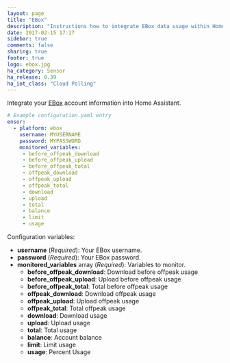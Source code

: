 ```yaml
---
layout: page
title: "EBox"
description: "Instructions how to integrate EBox data usage within Home Assistant."
date: 2017-02-15 17:17
sidebar: true
comments: false
sharing: true
footer: true
logo: ebox.jpg
ha_category: Sensor
ha_release: 0.39
ha_iot_class: "Cloud Polling"
---
```



Integrate your [EBox](https://client.ebox.ca/) account information into Home Assistant.

```yaml
# Example configuration.yaml entry
ensor:
  - platform: ebox
    username: MYUSERNAME
    password: MYPASSWORD
    monitored_variables:
     - before_offpeak_download
     - before_offpeak_upload
     - before_offpeak_total
     - offpeak_download
     - offpeak_upload
     - offpeak_total
     - download
     - upload
     - total
     - balance
     - limit
     - usage
```

Configuration variables:

- **username** (*Required*): Your EBox username.
- **password** (*Required*): Your EBox password.
- **monitored_variables** array (*Required*): Variables to monitor.
  - **before_offpeak_download**: Download before offpeak usage
  - **before_offpeak_upload**: Upload before offpeak usage
  - **before_offpeak_total**: Total before offpeak usage
  - **offpeak_download**: Download offpeak usage
  - **offpeak_upload**: Upload offpeak usage
  - **offpeak_total**: Total offpeak usage
  - **download**: Download usage
  - **upload**: Upload usage
  - **total**: Total usage
  - **balance**: Account balance
  - **limit**: Limit usage
  - **usage**: Percent Usage
